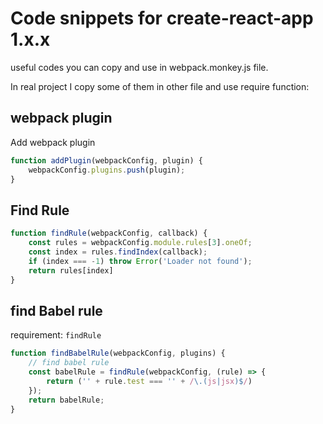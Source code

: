 # Code snippets for create-react-app 1.x.x
useful codes you can copy and use in webpack.monkey.js file.

In real project I copy some of them in other file and use require function:

## webpack plugin

Add webpack plugin
```js
function addPlugin(webpackConfig, plugin) {
    webpackConfig.plugins.push(plugin);
}
```
## Find Rule

```js
function findRule(webpackConfig, callback) {
    const rules = webpackConfig.module.rules[3].oneOf;
    const index = rules.findIndex(callback);
    if (index === -1) throw Error('Loader not found');
    return rules[index]
}
```

## find Babel rule
requirement: `findRule`
```js
function findBabelRule(webpackConfig, plugins) {
    // find babel rule
    const babelRule = findRule(webpackConfig, (rule) => {
        return ('' + rule.test === '' + /\.(js|jsx)$/)
    });
    return babelRule;
}
```

